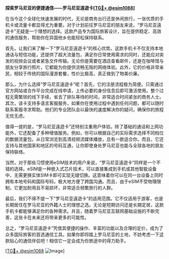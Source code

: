 **探索罗马尼亚的便捷通信——罗马尼亚遠遊卡[[TG💪+ @esim1088](https://t.me/s/esim1088)]**

在当今这个全球化快速发展的时代，无论是商务出行还是休闲旅行，一张优质的手机卡或流量卡都显得尤为重要。对于计划前往罗马尼亚的朋友来说，“罗马尼亚遠遊卡”无疑是一个理想的选择。这款产品专为国际旅客设计，旨在提供稳定、高效的通信服务，帮助你在异国他乡也能轻松保持联系。

首先，让我们来了解一下“罗马尼亚遠遊卡”的核心优势。这款手机卡不仅支持本地通话与短信功能，还提供了超大流量包，满足你日常使用需求的同时，还能应对突发的视频会议或者紧急文件传输。无论你是需要在酒店查看邮件，还是在咖啡馆与朋友分享旅行照片，它都能为你提供流畅无阻的网络体验。此外，它的价格非常亲民，相较于传统的国际漫游套餐，性价比极高，真正做到了物美价廉。

那么，为什么选择“罗马尼亚遠遊卡”呢？首先，它的注册流程极为简便。只需通过官方网站或合作平台完成在线申请，上传必要的身份信息后即可激活使用。整个过程无需繁琐的线下手续，省去了排队等待的时间，非常适合时间紧张的商务人士。其次，该卡支持多语言客服服务，如果你在使用过程中遇到任何问题，都可以随时联系客服寻求帮助。他们的专业团队会以最快的速度解决你的疑问，确保你的旅程无忧无虑。

值得一提的是，“罗马尼亚遠遊卡”还特别注重用户体验。除了基础的通话和上网功能外，它还配备了多种增值服务。例如，你可以根据自己的实际需求选择不同档位的数据流量包，从日常浏览到高清视频流媒体播放，总有一款适合你。而且，它还支持与其他国家和地区的号码互通，让你即使身处罗马尼亚也能与全球各地的朋友保持联络。

当然，对于那些习惯使用eSIM技术的用户来说，“罗马尼亚遠遊卡”同样是一个不错的选择。eSIM是一种嵌入式芯片技术，可以直接集成到手机或其他智能设备中，无需更换实体SIM卡即可实现无缝切换。这意味着你可以在同一台设备上同时拥有本地号码和国际号码，极大地方便了跨国沟通。而且，由于eSIM不受物理限制，它更加耐用且不易损坏，非常适合频繁旅行的人群。

最后，我们不得不提一下“罗马尼亚遠遊卡”的适用范围。它不仅适用于游客，也是长期居住在罗马尼亚的外籍人士的理想之选。无论是短期访问还是长期定居，这款手机卡都能够满足你的各种需求。并且，随着罗马尼亚互联网基础设施的不断完善，这张卡在未来还将带来更多的可能性。

总之，“罗马尼亚遠遊卡”凭借其便捷的操作、丰富的功能以及合理的定价，成为了众多国际旅客的首选通信工具。如果你即将踏上罗马尼亚的土地，不妨考虑一下这款贴心的通信伴侣吧！相信它一定会成为你旅途中的得力助手。

[[TG💪+ @esim1088](https://t.me/s/esim1088) ![Image](https://i.postimg.cc/4NQfJmqS/Snipaste-2025-05-13-00-14-12.png)]